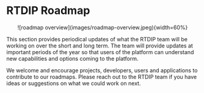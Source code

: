 # RTDIP Roadmap

<center> ![roadmap overview](images/roadmap-overview.jpeg){width=60%} </center>

This section provides periodical updates of what the RTDIP team will be working on over the short and long term. The team will provide updates at important periods of the year so that users of the platform can understand new capabilities and options coming to the platform.

We welcome and encourage projects, developers, users and applications to contribute to our roadmaps. Please reach out to the RTDIP team if you have ideas or suggestions on what we could work on next.
